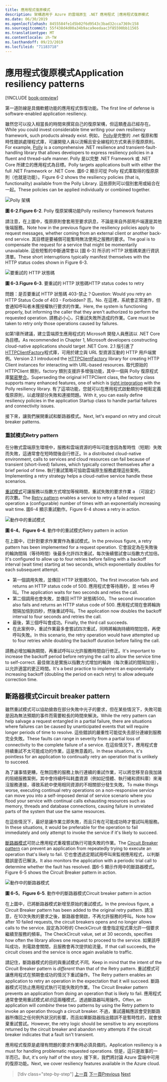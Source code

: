 ```yaml
---
title: 應用程式復原模式
description: 架構適用于 Azure 的雲端原生 .NET 應用程式 |應用程式復原模式
ms.date: 06/30/2019
ms.openlocfilehash: 8455584fe1d5b02f6d9543c3bad32cca7369c158
ms.sourcegitcommit: 55f438d4d00a34b9aca9eedaac3f85590bb11565
ms.translationtype: MT
ms.contentlocale: zh-TW
ms.lasthandoff: 09/23/2019
ms.locfileid: "71183718"
---
```

# <a name="application-resiliency-patterns"></a><span data-ttu-id="68276-103">應用程式復原模式</span><span class="sxs-lookup"><span data-stu-id="68276-103">Application resiliency patterns</span></span>

[!INCLUDE [book-preview](../../../includes/book-preview.md)]

<span data-ttu-id="68276-104">第一道防線是具備軟體功能的應用程式恢復功能。</span><span class="sxs-lookup"><span data-stu-id="68276-104">The first line of defense is software-enabled application resiliency.</span></span> 

<span data-ttu-id="68276-105">雖然您可以投入相當長的時間來撰寫自己的復原架構，但這類產品已經存在。</span><span class="sxs-lookup"><span data-stu-id="68276-105">While you could invest considerable time writing your own resiliency framework, such products already exist.</span></span> <span data-ttu-id="68276-106">例如， [Polly](http://www.thepollyproject.org/)是完整的 .net 復原和暫時性錯誤處理程式庫，可讓開發人員以流暢且安全線程的方式來表示復原原則。</span><span class="sxs-lookup"><span data-stu-id="68276-106">For example, [Polly](http://www.thepollyproject.org/) is a comprehensive .NET resilience and transient-fault-handling library that allows developers to express resiliency policies in a fluent and thread-safe manner.</span></span> <span data-ttu-id="68276-107">Polly 是以完整 .NET Framework 或 .NET Core 所建立的應用程式為目標。</span><span class="sxs-lookup"><span data-stu-id="68276-107">Polly targets applications built with either the full .NET Framework or .NET Core.</span></span> <span data-ttu-id="68276-108">圖6-2 顯示可從 Polly 程式庫取得的復原原則（也就是功能）。</span><span class="sxs-lookup"><span data-stu-id="68276-108">Figure 6-2 shows the resiliency policies (that is, functionality) available from the Polly Library.</span></span> <span data-ttu-id="68276-109">這些原則可以個別套用或結合在一起。</span><span class="sxs-lookup"><span data-stu-id="68276-109">These policies can be applied individually or combined together.</span></span>

![Polly 架構](./media/polly-resiliency-framework.png)

<span data-ttu-id="68276-111">**圖 6-2**.</span><span class="sxs-lookup"><span data-stu-id="68276-111">**Figure 6-2**.</span></span> <span data-ttu-id="68276-112">Polly 復原架構功能</span><span class="sxs-lookup"><span data-stu-id="68276-112">Polly resiliency framework features</span></span>

<span data-ttu-id="68276-113">請注意，在上圖中，復原原則會套用至要求訊息，不論是來自外部用戶端還是其他後端服務。</span><span class="sxs-lookup"><span data-stu-id="68276-113">Note how in the previous figure the resiliency policies apply to request messages, whether coming from an external client or another back-end service.</span></span> <span data-ttu-id="68276-114">其目標是要補償可能暫時無法使用之服務的要求。</span><span class="sxs-lookup"><span data-stu-id="68276-114">The goal is to compensate the request for a service that might be momentarily unavailable.</span></span> <span data-ttu-id="68276-115">這些短暫的中斷通常會以 [圖 6-3] 所示的 HTTP 狀態碼來進行資訊清單。</span><span class="sxs-lookup"><span data-stu-id="68276-115">These short interruptions typically manifest themselves with the HTTP status codes shown in Figure 6-3.</span></span>

![要重試的 HTTP 狀態碼](./media/http-status-codes.png)

<span data-ttu-id="68276-117">**圖 6-3**.</span><span class="sxs-lookup"><span data-stu-id="68276-117">**Figure 6-3**.</span></span> <span data-ttu-id="68276-118">要重試的 HTTP 狀態碼</span><span class="sxs-lookup"><span data-stu-id="68276-118">HTTP status codes to retry</span></span>

<span data-ttu-id="68276-119">問題：是否要重試 HTTP 狀態碼 403-禁止？</span><span class="sxs-lookup"><span data-stu-id="68276-119">Question: Would you retry an HTTP Status Code of 403 - Forbidden?</span></span> <span data-ttu-id="68276-120">否。</span><span class="sxs-lookup"><span data-stu-id="68276-120">No.</span></span> <span data-ttu-id="68276-121">在這裡，系統會正常運作，但會通知呼叫者未獲授權執行要求的作業。</span><span class="sxs-lookup"><span data-stu-id="68276-121">Here, the system is functioning properly, but informing the caller that they aren't authorized to perform the requested operation.</span></span> <span data-ttu-id="68276-122">請務必小心，只重試失敗所造成的作業。</span><span class="sxs-lookup"><span data-stu-id="68276-122">Care must be taken to retry only those operations caused by failures.</span></span>

<span data-ttu-id="68276-123">如第1章所建議，建立雲端原生應用程式的 Microsoft 開發人員應該以 .NET Core 為目標。</span><span class="sxs-lookup"><span data-stu-id="68276-123">As recommended in Chapter 1, Microsoft developers constructing cloud-native applications should target .NET Core.</span></span> <span data-ttu-id="68276-124">2\.1 版引進了[HTTPClientFactory](https://www.stevejgordon.co.uk/introduction-to-httpclientfactory-aspnetcore)程式庫，可用於建立與 URL 型資源互動的 HTTP 用戶端實例。</span><span class="sxs-lookup"><span data-stu-id="68276-124">Version 2.1 introduced the [HTTPClientFactory](https://www.stevejgordon.co.uk/introduction-to-httpclientfactory-aspnetcore) library for creating HTTP Client instances for interacting with URL-based resources.</span></span> <span data-ttu-id="68276-125">取代原始的 HTTPClient 類別，factory 類別支援許多增強功能，其中一個與 Polly 復原程式庫[緊密整合](../microservices/implement-resilient-applications/implement-http-call-retries-exponential-backoff-polly.md)。</span><span class="sxs-lookup"><span data-stu-id="68276-125">Superseding the original HTTPClient class, the factory class supports many enhanced features, one of which is [tight integration](../microservices/implement-resilient-applications/implement-http-call-retries-exponential-backoff-polly.md) with the Polly resiliency library.</span></span> <span data-ttu-id="68276-126">有了這項功能，您就可以在應用程式啟動類別中輕鬆定義復原原則，以處理部分失敗和連接問題。</span><span class="sxs-lookup"><span data-stu-id="68276-126">With it, you can easily define resiliency policies in the application Startup class to handle partial failures and connectivity issues.</span></span>

<span data-ttu-id="68276-127">接下來，讓我們展開重試和斷路器模式。</span><span class="sxs-lookup"><span data-stu-id="68276-127">Next, let's expand on retry and circuit breaker patterns.</span></span>

### <a name="retry-pattern"></a><span data-ttu-id="68276-128">重試模式</span><span class="sxs-lookup"><span data-stu-id="68276-128">Retry pattern</span></span>

<span data-ttu-id="68276-129">在分散式雲端原生環境中，服務和雲端資源的呼叫可能會因為暫時性（短期）失敗而失敗，這通常會在短時間後自行修正。</span><span class="sxs-lookup"><span data-stu-id="68276-129">In a distributed cloud-native environment, calls to services and cloud resources can fail because of transient (short-lived) failures, which typically correct themselves after a brief period of time.</span></span> <span data-ttu-id="68276-130">執行重試策略可協助雲端原生服務處理這些案例。</span><span class="sxs-lookup"><span data-stu-id="68276-130">Implementing a retry strategy helps a cloud-native service handle these scenarios.</span></span>

<span data-ttu-id="68276-131">[重試模式](https://docs.microsoft.com/azure/architecture/patterns/retry)可讓服務以指數方式增加等候時間，重試失敗的要求作業 a （可設定）的次數。</span><span class="sxs-lookup"><span data-stu-id="68276-131">The [Retry pattern](https://docs.microsoft.com/azure/architecture/patterns/retry) enables a service to retry a failed request operation a (configurable) number of times with an exponentially increasing wait time.</span></span> <span data-ttu-id="68276-132">圖6-4 顯示重試動作。</span><span class="sxs-lookup"><span data-stu-id="68276-132">Figure 6-4 shows a retry in action.</span></span>

![動作中的重試模式](./media/retry-pattern.png)

<span data-ttu-id="68276-134">**圖 6-4**。</span><span class="sxs-lookup"><span data-stu-id="68276-134">**Figure 6-4**.</span></span> <span data-ttu-id="68276-135">動作中的重試模式</span><span class="sxs-lookup"><span data-stu-id="68276-135">Retry pattern in action</span></span>

<span data-ttu-id="68276-136">在上圖中，已針對要求作業實作為重試模式。</span><span class="sxs-lookup"><span data-stu-id="68276-136">In the previous figure, a retry pattern has been implemented for a request operation.</span></span> <span data-ttu-id="68276-137">它會設定為在失敗後的輪詢間隔（等待時間）後最多允許四次重試，每次後續嘗試會以指數方式加倍。</span><span class="sxs-lookup"><span data-stu-id="68276-137">It's configured to allow up to four retries before failing with a backoff interval (wait time) starting at two seconds, which exponentially doubles for each subsequent attempt.</span></span>

- <span data-ttu-id="68276-138">第一個調用失敗，並傳回 HTTP 狀態碼500。</span><span class="sxs-lookup"><span data-stu-id="68276-138">The first invocation fails and returns an HTTP status code of 500.</span></span> <span data-ttu-id="68276-139">應用程式會等待兩秒，並 reties 呼叫。</span><span class="sxs-lookup"><span data-stu-id="68276-139">The application waits for two seconds and reties the call.</span></span>
- <span data-ttu-id="68276-140">第二個調用也會失敗，並傳回 HTTP 狀態碼500。</span><span class="sxs-lookup"><span data-stu-id="68276-140">The second invocation also fails and returns an HTTP status code of 500.</span></span> <span data-ttu-id="68276-141">應用程式現在會將輪詢間隔加倍到四秒，然後重試呼叫。</span><span class="sxs-lookup"><span data-stu-id="68276-141">The application now doubles the backoff interval to four seconds and retries the call.</span></span>
- <span data-ttu-id="68276-142">最後，第三個呼叫會成功。</span><span class="sxs-lookup"><span data-stu-id="68276-142">Finally, the third call succeeds.</span></span>
- <span data-ttu-id="68276-143">在此案例中，重試作業最多會嘗試四次重試，同時將輪詢持續時間加倍，再使呼叫失敗。</span><span class="sxs-lookup"><span data-stu-id="68276-143">In this scenario, the retry operation would have attempted up to four retries while doubling the backoff duration before failing the call.</span></span>

<span data-ttu-id="68276-144">請務必增加輪詢期間，再重試呼叫以允許服務時間自行修正。</span><span class="sxs-lookup"><span data-stu-id="68276-144">It's important to increase the backoff period before retrying the call to allow the service time to self-correct.</span></span> <span data-ttu-id="68276-145">最佳做法是實施以指數方式增加的輪詢（每次重試的間隔加倍），以允許適當的更正時間。</span><span class="sxs-lookup"><span data-stu-id="68276-145">It's a best practice to implement an exponentially increasing backoff (doubling the period on each retry) to allow adequate correction time.</span></span>

## <a name="circuit-breaker-pattern"></a><span data-ttu-id="68276-146">斷路器模式</span><span class="sxs-lookup"><span data-stu-id="68276-146">Circuit breaker pattern</span></span>

<span data-ttu-id="68276-147">雖然重試模式可以協助搶救在部分失敗中光子的要求，但在某些情況下，失敗可能是因為無法預期的事件而需要較長的時間來解決。</span><span class="sxs-lookup"><span data-stu-id="68276-147">While the retry pattern can help salvage a request entangled in a partial failure, there are situations where failures can be caused by unanticipated events that will require longer periods of time to resolve.</span></span> <span data-ttu-id="68276-148">這些錯誤的嚴重性可能從失去部分連線到服務完全失敗。</span><span class="sxs-lookup"><span data-stu-id="68276-148">These faults can range in severity from a partial loss of connectivity to the complete failure of a service.</span></span> <span data-ttu-id="68276-149">在這些情況下，應用程式會持續重試不太可能成功的作業，這是無意義的。</span><span class="sxs-lookup"><span data-stu-id="68276-149">In these situations, it's pointless for an application to continually retry an operation that is unlikely to succeed.</span></span>

<span data-ttu-id="68276-150">為了讓事情更糟，在無回應的服務上執行連續的重試作業，可以將您移至自我加諸的阻絕服務案例，其中會持續呼叫耗盡資源（例如記憶體、執行緒和資料庫）來淹沒服務連接，導致系統中使用相同資源的不相關部分發生失敗。</span><span class="sxs-lookup"><span data-stu-id="68276-150">To make things worse, executing continual retry operations on a non-responsive service can move you into a self-imposed denial of service scenario where you flood your service with continual calls exhausting resources such as memory, threads and database connections, causing failure in unrelated parts of the system that use the same resources.</span></span>

<span data-ttu-id="68276-151">在這些情況下，最好是讓作業立即失敗，而且只有在可能成功時才嘗試叫用服務。</span><span class="sxs-lookup"><span data-stu-id="68276-151">In these situations, it would be preferable for the operation to fail immediately and only attempt to invoke the service if it's likely to succeed.</span></span>

<span data-ttu-id="68276-152">[斷路器模式](https://docs.microsoft.com/azure/architecture/patterns/circuit-breaker)可防止應用程式重複嘗試執行可能失敗的作業。</span><span class="sxs-lookup"><span data-stu-id="68276-152">The [Circuit Breaker pattern](https://docs.microsoft.com/azure/architecture/patterns/circuit-breaker) can prevent an application from repeatedly trying to execute an operation that's likely to fail.</span></span> <span data-ttu-id="68276-153">它也會透過定期試用呼叫來監視應用程式，以判斷錯誤是否已解決。</span><span class="sxs-lookup"><span data-stu-id="68276-153">It also monitors the application with a periodic trial call to determine whether the fault has resolved.</span></span> <span data-ttu-id="68276-154">圖6-5 顯示作用中的斷路器模式。</span><span class="sxs-lookup"><span data-stu-id="68276-154">Figure 6-5 shows the Circuit Breaker pattern in action.</span></span>

![動作中的斷路器模式](./media/circuit-breaker-pattern.png)

<span data-ttu-id="68276-156">**圖 6-5**。</span><span class="sxs-lookup"><span data-stu-id="68276-156">**Figure 6-5**.</span></span> <span data-ttu-id="68276-157">動作中的斷路器模式</span><span class="sxs-lookup"><span data-stu-id="68276-157">Circuit breaker pattern in action</span></span>

<span data-ttu-id="68276-158">在上圖中，已將斷路器模式新增至原始的重試模式。</span><span class="sxs-lookup"><span data-stu-id="68276-158">In the previous figure, a Circuit Breaker pattern has been added to the original retry pattern.</span></span> <span data-ttu-id="68276-159">請注意，在10次失敗的要求之後，斷路器會開啟，不再允許服務的呼叫。</span><span class="sxs-lookup"><span data-stu-id="68276-159">Note how after 10 failed requests, the circuit breakers opens and no longer allows calls to the service.</span></span> <span data-ttu-id="68276-160">設定為30秒的 CheckCircuit 值會指定程式庫允許一個要求繼續至服務的頻率。</span><span class="sxs-lookup"><span data-stu-id="68276-160">The CheckCircuit value, set at 30 seconds, specifies how often the library allows one request to proceed to the service.</span></span> <span data-ttu-id="68276-161">如果該呼叫成功，則電路會關閉，且服務會再次提供給流量。</span><span class="sxs-lookup"><span data-stu-id="68276-161">If that call succeeds, the circuit closes and the service is once again available to traffic.</span></span>

<span data-ttu-id="68276-162">請記住，斷路器模式的目的與重試模式*不同*。</span><span class="sxs-lookup"><span data-stu-id="68276-162">Keep in mind that the intent of the Circuit Breaker pattern is *different* than that of the Retry pattern.</span></span> <span data-ttu-id="68276-163">重試模式可讓應用程式在預期會成功的情況下重試操作。</span><span class="sxs-lookup"><span data-stu-id="68276-163">The Retry pattern enables an application to retry an operation in the expectation that it will succeed.</span></span> <span data-ttu-id="68276-164">斷路器模式可防止應用程式執行可能失敗的作業。</span><span class="sxs-lookup"><span data-stu-id="68276-164">The Circuit Breaker pattern prevents an application from doing an operation that is likely to fail.</span></span> <span data-ttu-id="68276-165">應用程式通常會使用重試模式*結合*這兩種模式，透過斷路器叫用操作。</span><span class="sxs-lookup"><span data-stu-id="68276-165">Often, an application will *combine* these two patterns by using the Retry pattern to invoke an operation through a circuit breaker.</span></span> <span data-ttu-id="68276-166">不過，重試邏輯應該會受到斷路器所傳回之任何例外狀況的影響，而且如果斷路器指出錯誤不是暫時性的，就會放棄重試嘗試。</span><span class="sxs-lookup"><span data-stu-id="68276-166">However, the retry logic should be sensitive to any exceptions returned by the circuit breaker and abandon retry attempts if the circuit breaker indicates that a fault isn't transient.</span></span>

<span data-ttu-id="68276-167">應用程式復原是處理有問題的要求作業時必須具備的。</span><span class="sxs-lookup"><span data-stu-id="68276-167">Application resiliency is a must for handling problematic requested operations.</span></span> <span data-ttu-id="68276-168">但是，這只是故事的一半而已。</span><span class="sxs-lookup"><span data-stu-id="68276-168">But, it's only half of the story.</span></span> <span data-ttu-id="68276-169">接下來，我們將討論 Azure 雲端中可用的復原功能。</span><span class="sxs-lookup"><span data-stu-id="68276-169">Next, we cover resiliency features available in the Azure cloud.</span></span>

>[!div class="step-by-step"]
><span data-ttu-id="68276-170">[上一頁](resiliency.md)
>[下一頁](infrastructure-resiliency-azure.md)</span><span class="sxs-lookup"><span data-stu-id="68276-170">[Previous](resiliency.md)
[Next](infrastructure-resiliency-azure.md)</span></span>
